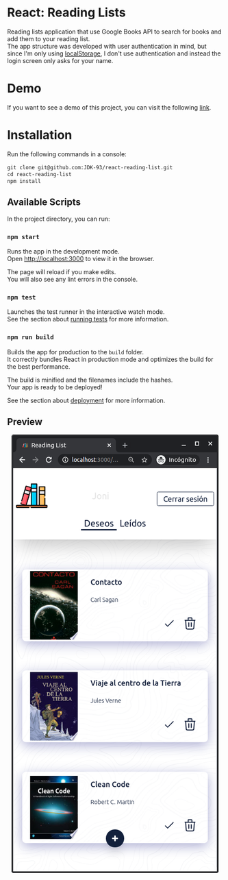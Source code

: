 # React: Reading Lists
Reading lists application that use Google Books API to search for books and add them to your reading list.\
The app structure was developed with user authentication in mind, but since I'm only using [localStorage](https://developer.mozilla.org/es/docs/Web/API/Storage/LocalStorage), I don't use authentication and instead the login screen only asks for your name.

# Demo
If you want to see a demo of this project, you can visit the following [link](https://jdk-reading-list.netlify.app/).

# Installation

Run the following commands in a console: 

```
git clone git@github.com:JDK-93/react-reading-list.git
cd react-reading-list
npm install
```
## Available Scripts

In the project directory, you can run:

### `npm start`

Runs the app in the development mode.\
Open [http://localhost:3000](http://localhost:3000) to view it in the browser.

The page will reload if you make edits.\
You will also see any lint errors in the console.

### `npm test`

Launches the test runner in the interactive watch mode.\
See the section about [running tests](https://facebook.github.io/create-react-app/docs/running-tests) for more information.

### `npm run build`

Builds the app for production to the `build` folder.\
It correctly bundles React in production mode and optimizes the build for the best performance.

The build is minified and the filenames include the hashes.\
Your app is ready to be deployed!

See the section about [deployment](https://facebook.github.io/create-react-app/docs/deployment) for more information.

## Preview
<p align="center">
  <img src="images/captura.png">
</p>
